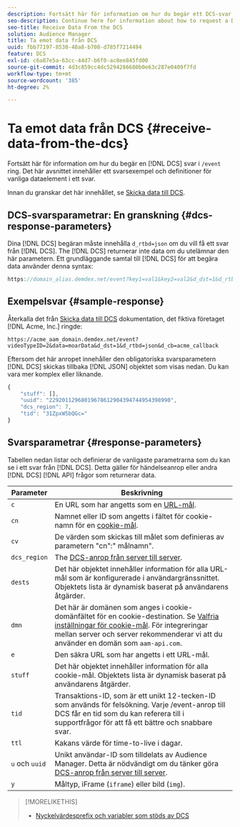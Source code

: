 ```yaml
---
description: Fortsätt här för information om hur du begär ett DCS-svar i ett /event-samtal. Det här avsnittet innehåller ett svarsexempel och definitioner för vanliga dataelement i ett svar.
seo-description: Continue here for information about how to request a DCS response in a /event call. This section includes a response example and definitions for common data elements in a response.
seo-title: Receive Data From the DCS
solution: Audience Manager
title: Ta emot data från DCS
uuid: fbb77197-8530-48a8-b708-d785f7214494
feature: DCS
exl-id: c6a87e5a-63cc-44d7-b6f0-ac8ee845fd00
source-git-commit: 4d3c859cc4dc5294286680b0e63c287e0409f7fd
workflow-type: tm+mt
source-wordcount: '385'
ht-degree: 2%

---
```


# Ta emot data från DCS {#receive-data-from-the-dcs}

Fortsätt här för information om hur du begär en [!DNL DCS] svar i `/event` ring. Det här avsnittet innehåller ett svarsexempel och definitioner för vanliga dataelement i ett svar.

Innan du granskar det här innehållet, se [Skicka data till DCS](../../../api/dcs-intro/dcs-event-calls/dcs-url-send.md).

## DCS-svarsparametrar: En granskning {#dcs-response-parameters}

Dina [!DNL DCS] begäran måste innehålla `d_rtbd=json` om du vill få ett svar från [!DNL DCS]. The [!DNL DCS] returnerar inte data om du utelämnar den här parametern. Ett grundläggande samtal till [!DNL DCS] för att begära data använder denna syntax:

```js
https://domain_alias.demdex.net/event?key1=val1&key2=val2&d_dst=1&d_rtbd=json&d_cb=callback
```

## Exempelsvar {#sample-response}

Återkalla det från [Skicka data till DCS](../../../api/dcs-intro/dcs-event-calls/dcs-url-send.md) dokumentation, det fiktiva företaget [!DNL Acme, Inc.] ringde:

`https://acme_aam_domain.demdex.net/event?videoTypeID=2&data=moarData&d_dst=1&d_rtbd=json&d_cb=acme_callback`

Eftersom det här anropet innehåller den obligatoriska svarsparametern [!DNL DCS] skickas tillbaka [!DNL JSON] objektet som visas nedan. Du kan vara mer komplex eller liknande.

```js
{
    "stuff": [],
    "uuid": "22920112968019678612904394744954398990",
    "dcs_region": 7,
    "tid": "31ZpxW5bQGc="
}
```

## Svarsparametrar {#response-parameters}

Tabellen nedan listar och definierar de vanligaste parametrarna som du kan se i ett svar från [!DNL DCS]. Detta gäller för händelseanrop eller andra [!DNL DCS] [!DNL API] frågor som returnerar data.

| Parameter | Beskrivning |
|--- |--- |
| `c` | En URL som har angetts som en [URL-mål](../../../features/destinations/create-url-destination.md). |
| `cn` | Namnet eller ID som angetts i fältet för cookie-namn för en [cookie-mål](../../../features/destinations/create-cookie-destination.md). |
| `cv` | De värden som skickas till målet som definieras av parametern &quot;cn&quot;:&quot; målnamn&quot;. |
| `dcs_region` | The [DCS-anrop från server till server](../../../api/dcs-intro/dcs-api-reference/dcs-regions.md). |
| `dests` | Det här objektet innehåller information för alla URL-mål som är konfigurerade i användargränssnittet. Objektets lista är dynamisk baserat på användarens åtgärder. |
| `dmn` | Det här är domänen som anges i cookie-domänfältet för en cookie-destination. Se [Valfria inställningar för cookie-mål](../../../features/destinations/cookie-destination-options.md).  För integreringar mellan server och server rekommenderar vi att du använder en domän som `aam-api.com`. |
| `e` | Den säkra URL som har angetts i ett URL-mål. |
| `stuff` | Det här objektet innehåller information för alla cookie-mål. Objektets lista är dynamisk baserat på användarens åtgärder. |
| `tid` | Transaktions-ID, som är ett unikt 12-tecken-ID som används för felsökning. Varje /event-anrop till DCS får en tid som du kan referera till i supportfrågor för att få ett bättre och snabbare svar. |
| `ttl` | Kakans värde för time-to-live i dagar. |
| `u` och `uuid` | Unikt användar-ID som tilldelats av Audience Manager. Detta är nödvändigt om du tänker göra [DCS-anrop från server till server](../../../api/dcs-intro/dcs-s2s/dcs-s2s-calls.md). |
| `y` | Måltyp, iFrame (`iframe`) eller bild (`img`). |

>[!MORELIKETHIS]
>
>* [Nyckelvärdesprefix och variabler som stöds av DCS](../../../api/dcs-intro/dcs-api-reference/dcs-keys.md)

